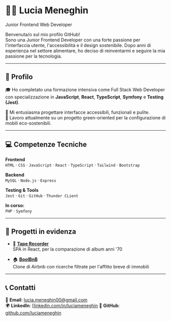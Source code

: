 # 👩‍💻 Lucia Meneghin  
Junior Frontend Web Developer

Benvenuta/o sul mio profilo GitHub!  
Sono una Junior Frontend Developer con una forte passione per l'interfaccia utente, l'accessibilità e il design sostenibile. Dopo anni di esperienza nel settore alimentare, ho deciso di reinventarmi e seguire la mia passione per la tecnologia.

---

## 📝 Profilo

🎓 Ho completato una formazione intensiva come Full Stack Web Developer con specializzazione in **JavaScript**, **React**, **TypeScript**, **Symfony** e **Testing (Jest)**.

🚀 Mi entusiasma progettare interfacce accessibili, funzionali e pulite.  
🌱 Lavoro attualmente su un progetto green-oriented per la configurazione di mobili eco-sostenibili.

---

## 💻 Competenze Tecniche

**Frontend**  
`HTML` · `CSS` · `JavaScript` · `React` · `TypeScript` · `Tailwind` · `Bootstrap`

**Backend**  
`MySQL` · `Node.js` · `Express`

**Testing & Tools**  
`Jest` · `Git` · `GitHub` · `Thunder CLient`

**In corso:**  
`PHP` · `Symfony` 

---

## 🌟 Progetti in evidenza

- 🎨 **[Tape Recorder]([https://github.com/luciameneghin/ecodesign-frontend](https://github.com/luciameneghin/progetto-finale-spec-frontend-front))**  
  SPA in React, per la comparazione di album anni '70

- 🏠 **[BoolBnB](https://github.com/luciameneghin/boolbnb)**  
  Clone di Airbnb con ricerche filtrate per l'affitto breve di immobili

---

## 📞 Contatti

📧 **Email**: [lucia.meneghin00@gmail.com](lucia.meneghin00@gmail.com)  
🌍 **LinkedIn**: [[linkedin.com/in/luciameneghin](https://www.linkedin.com/in/lucia-meneghin-97b257365/)
🔗 **GitHub**: [github.com/luciameneghin](https://github.com/luciameneghin)

